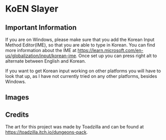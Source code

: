 # KoEN Slayer

## Important Information
If you are on Windows, please make sure that you add the Korean Input Method Editor(IME), so that you are able to type in Korean. You can find more information about the IME at https://learn.microsoft.com/en-us/globalization/input/korean-ime. Once set up you can press right alt to alternate between English and Korean.

If you want to get Korean input working on other platforms you will have to look that up, as I have not currently tried on any other platforms, besides Windows.

## Images


## Credits
The art for this project was made by Toadzilla and can be found at https://toadzilla.itch.io/dungeons-pack.
